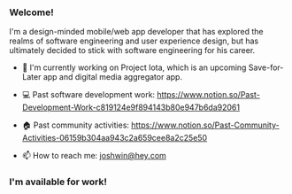 ### Welcome!

I'm a design-minded mobile/web app developer that has explored the realms of software engineering and user experience design, but has ultimately decided to stick with software engineering for his career.

- 🔭  I'm currently working on Project Iota, which is an upcoming Save-for-Later app and digital media aggregator app.

- 💻  Past software development work: https://www.notion.so/Past-Development-Work-c819124e9f894143b80e947b6da92061

- 🏠  Past community activities: https://www.notion.so/Past-Community-Activities-06159b304aa943c2a659cee8a2c25e50

- 📫  How to reach me: joshwin@hey.com

### I'm available for work!


